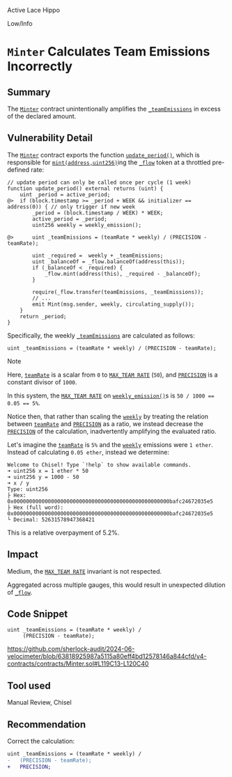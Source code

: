 Active Lace Hippo

Low/Info

# `Minter` Calculates Team Emissions Incorrectly

## Summary

The [`Minter`](https://github.com/sherlock-audit/2024-06-velocimeter/blob/main/v4-contracts/contracts/Minter.sol) contract unintentionally amplifies the [`_teamEmissions`](https://github.com/sherlock-audit/2024-06-velocimeter/blob/63818925987a5115a80eff4bd12578146a844cfd/v4-contracts/contracts/Minter.sol#L119C18-L119C32) in excess of the declared amount.

## Vulnerability Detail

The [`Minter`](https://github.com/sherlock-audit/2024-06-velocimeter/blob/main/v4-contracts/contracts/Minter.sol) contract exports the function [`update_period()`](https://github.com/sherlock-audit/2024-06-velocimeter/blob/63818925987a5115a80eff4bd12578146a844cfd/v4-contracts/contracts/Minter.sol#L112C14-L112C27), which is responsible for [`mint(address,uint256)`](https://github.com/sherlock-audit/2024-06-velocimeter/blob/63818925987a5115a80eff4bd12578146a844cfd/v4-contracts/contracts/Minter.sol#L124C23-L124C66)ing the [`_flow`](https://github.com/sherlock-audit/2024-06-velocimeter/blob/63818925987a5115a80eff4bd12578146a844cfd/v4-contracts/contracts/Minter.sol#L17C28-L17C33) token at a throttled pre-defined rate:

```solidity
// update period can only be called once per cycle (1 week)
function update_period() external returns (uint) {
    uint _period = active_period;
@>  if (block.timestamp >= _period + WEEK && initializer == address(0)) { // only trigger if new week
        _period = (block.timestamp / WEEK) * WEEK;
        active_period = _period;
        uint256 weekly = weekly_emission();

@>      uint _teamEmissions = (teamRate * weekly) / (PRECISION - teamRate);

        uint _required =  weekly + _teamEmissions;
        uint _balanceOf = _flow.balanceOf(address(this));
        if (_balanceOf < _required) {
            _flow.mint(address(this), _required - _balanceOf);
        }

        require(_flow.transfer(teamEmissions, _teamEmissions));
        // ...
        emit Mint(msg.sender, weekly, circulating_supply());
    }
    return _period;
}
```

Specifically, the weekly [`_teamEmissions`](https://github.com/sherlock-audit/2024-06-velocimeter/blob/63818925987a5115a80eff4bd12578146a844cfd/v4-contracts/contracts/Minter.sol#L119C18-L119C32) are calculated as follows:

```solidity
uint _teamEmissions = (teamRate * weekly) / (PRECISION - teamRate);
```

> [!NOTE]
> Here, [`teamRate`](https://github.com/sherlock-audit/2024-06-velocimeter/blob/63818925987a5115a80eff4bd12578146a844cfd/v4-contracts/contracts/Minter.sol#L29C17-L29C25) is a scalar from `0` to [`MAX_TEAM RATE`](https://github.com/sherlock-audit/2024-06-velocimeter/blob/63818925987a5115a80eff4bd12578146a844cfd/v4-contracts/contracts/Minter.sol#L30C26-L30C39) (`50`), and [`PRECISION`](https://github.com/sherlock-audit/2024-06-velocimeter/blob/63818925987a5115a80eff4bd12578146a844cfd/v4-contracts/contracts/Minter.sol#L16C28-L16C37) is a constant divisor of `1000`.
>
> In this system, the [`MAX_TEAM RATE`](https://github.com/sherlock-audit/2024-06-velocimeter/blob/63818925987a5115a80eff4bd12578146a844cfd/v4-contracts/contracts/Minter.sol#L30C26-L30C39) on [`weekly_emission()`](https://github.com/sherlock-audit/2024-06-velocimeter/blob/63818925987a5115a80eff4bd12578146a844cfd/v4-contracts/contracts/Minter.sol#L98C14-L98C29)s is `50 / 1000 == 0.05 == 5%`.

Notice then, that rather than scaling the [`weekly`](https://github.com/sherlock-audit/2024-06-velocimeter/blob/63818925987a5115a80eff4bd12578146a844cfd/v4-contracts/contracts/Minter.sol#L117C21-L117C27) by treating the relation between [`teamRate`](https://github.com/sherlock-audit/2024-06-velocimeter/blob/63818925987a5115a80eff4bd12578146a844cfd/v4-contracts/contracts/Minter.sol#L29C17-L29C25) and [`PRECISION`](https://github.com/sherlock-audit/2024-06-velocimeter/blob/63818925987a5115a80eff4bd12578146a844cfd/v4-contracts/contracts/Minter.sol#L16C28-L16C37) as a ratio, we instead decrease the [`PRECISION`](https://github.com/sherlock-audit/2024-06-velocimeter/blob/63818925987a5115a80eff4bd12578146a844cfd/v4-contracts/contracts/Minter.sol#L16C28-L16C37) of the calculation, inadvertently amplifying the evaluated ratio.

Let's imagine the [`teamRate`](https://github.com/sherlock-audit/2024-06-velocimeter/blob/63818925987a5115a80eff4bd12578146a844cfd/v4-contracts/contracts/Minter.sol#L29C17-L29C25) is `5%` and the [`weekly`](https://github.com/sherlock-audit/2024-06-velocimeter/blob/63818925987a5115a80eff4bd12578146a844cfd/v4-contracts/contracts/Minter.sol#L117C21-L117C27) emissions were `1 ether`. Instead of calculating `0.05 ether`, instead we determine:

```shell
Welcome to Chisel! Type `!help` to show available commands.
➜ uint256 x = 1 ether * 50
➜ uint256 y = 1000 - 50
➜ x / y
Type: uint256
├ Hex: 0x00000000000000000000000000000000000000000000000000bafc24672035e5
├ Hex (full word): 0x00000000000000000000000000000000000000000000000000bafc24672035e5
└ Decimal: 52631578947368421
```

This is a relative overpayment of 5.2%.

## Impact

Medium, the [`MAX_TEAM RATE`](https://github.com/sherlock-audit/2024-06-velocimeter/blob/63818925987a5115a80eff4bd12578146a844cfd/v4-contracts/contracts/Minter.sol#L30C26-L30C39) invariant is not respected.

Aggregated across multiple gauges, this would result in unexpected dilution of [`_flow`](https://github.com/sherlock-audit/2024-06-velocimeter/blob/63818925987a5115a80eff4bd12578146a844cfd/v4-contracts/contracts/Minter.sol#L17C28-L17C33).

## Code Snippet

```solidity
uint _teamEmissions = (teamRate * weekly) /
     (PRECISION - teamRate);
```

https://github.com/sherlock-audit/2024-06-velocimeter/blob/63818925987a5115a80eff4bd12578146a844cfd/v4-contracts/contracts/Minter.sol#L119C13-L120C40

## Tool used

Manual Review, Chisel

## Recommendation

Correct the calculation:

```diff
uint _teamEmissions = (teamRate * weekly) /
-   (PRECISION - teamRate);
+   PRECISION;
```
